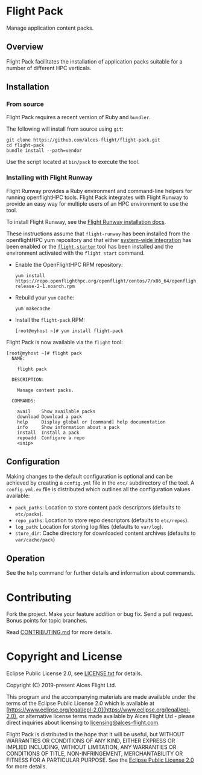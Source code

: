 # Flight Pack

Manage application content packs.

## Overview

Flight Pack facilitates the installation of application packs suitable
for a number of different HPC verticals.

## Installation

### From source

Flight Pack requires a recent version of Ruby and `bundler`.

The following will install from source using `git`:

```
git clone https://github.com/alces-flight/flight-pack.git
cd flight-pack
bundle install --path=vendor
```

Use the script located at `bin/pack` to execute the tool.

### Installing with Flight Runway

Flight Runway provides a Ruby environment and command-line helpers for
running openflightHPC tools.  Flight Pack integrates with Flight
Runway to provide an easy way for multiple users of an
HPC environment to use the tool.

To install Flight Runway, see the [Flight Runway installation
docs](https://github.com/openflighthpc/flight-runway#installation).

These instructions assume that `flight-runway` has been installed from
the openflightHPC yum repository and that either [system-wide
integration](https://github.com/openflighthpc/flight-runway#system-wide-integration) has been enabled or the
[`flight-starter`](https://github.com/openflighthpc/flight-starter) tool has been
installed and the environment activated with the `flight start` command.

 * Enable the OpenFlightHPC RPM repository:

    ```
    yum install https://repo.openflighthpc.org/openflight/centos/7/x86_64/openflighthpc-release-2-1.noarch.rpm
    ```

 * Rebuild your `yum` cache:

    ```
    yum makecache
    ```
    
 * Install the `flight-pack` RPM:

    ```
    [root@myhost ~]# yum install flight-pack
    ```

Flight Pack is now available via the `flight` tool:

```
[root@myhost ~]# flight pack
  NAME:

    flight pack

  DESCRIPTION:

    Manage content packs.

  COMMANDS:

    avail    Show available packs
    download Download a pack
    help     Display global or [command] help documentation
    info     Show information about a pack
    install  Install a pack
    repoadd  Configure a repo
    <snip>
```

## Configuration

Making changes to the default configuration is optional and can be achieved by creating a `config.yml` file in the `etc/` subdirectory of the tool.  A `config.yml.ex` file is distributed which outlines all the configuration values available:

 * `pack_paths`: Location to store content pack descriptors (defaults to `etc/packs`).
 * `repo_paths`: Location to store repo descriptors (defaults to `etc/repos`).
 * `log_path`: Location for storing log files (defaults to `var/log`).
 * `store_dir`: Cache directory for downloaded content archives (defaults to `var/cache/pack`)

## Operation

See the `help` command for further details and information about commands.

# Contributing

Fork the project. Make your feature addition or bug fix. Send a pull
request. Bonus points for topic branches.

Read [CONTRIBUTING.md](CONTRIBUTING.md) for more details.

# Copyright and License

Eclipse Public License 2.0, see [LICENSE.txt](LICENSE.txt) for details.

Copyright (C) 2019-present Alces Flight Ltd.

This program and the accompanying materials are made available under
the terms of the Eclipse Public License 2.0 which is available at
[https://www.eclipse.org/legal/epl-2.0](https://www.eclipse.org/legal/epl-2.0),
or alternative license terms made available by Alces Flight Ltd -
please direct inquiries about licensing to
[licensing@alces-flight.com](mailto:licensing@alces-flight.com).

Flight Pack is distributed in the hope that it will be
useful, but WITHOUT WARRANTIES OR CONDITIONS OF ANY KIND, EITHER
EXPRESS OR IMPLIED INCLUDING, WITHOUT LIMITATION, ANY WARRANTIES OR
CONDITIONS OF TITLE, NON-INFRINGEMENT, MERCHANTABILITY OR FITNESS FOR
A PARTICULAR PURPOSE. See the [Eclipse Public License 2.0](https://opensource.org/licenses/EPL-2.0) for more
details.
